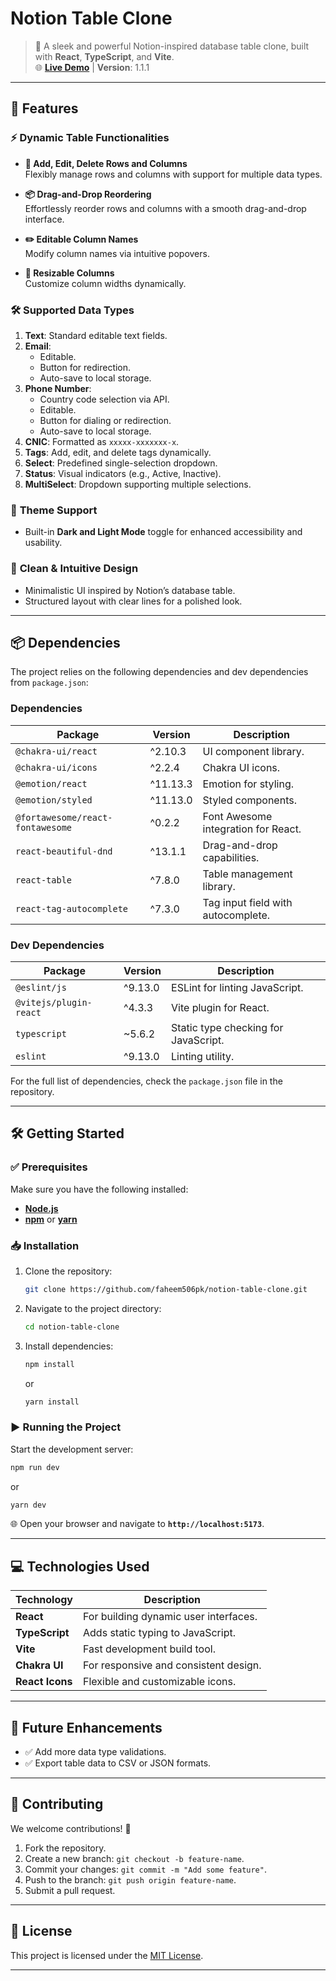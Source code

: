 # **Notion Table Clone**  

> 🌟 A sleek and powerful Notion-inspired database table clone, built with **React**, **TypeScript**, and **Vite**.  
> 🌐 [**Live Demo**](https://notiontableclone.vercel.app/) | **Version**: 1.1.1  

---

## 🚀 **Features**  

### ⚡ **Dynamic Table Functionalities**  

- **📝 Add, Edit, Delete Rows and Columns**  
  Flexibly manage rows and columns with support for multiple data types.  

- **📦 Drag-and-Drop Reordering**  
  Effortlessly reorder rows and columns with a smooth drag-and-drop interface.  

- **✏️ Editable Column Names**  
  Modify column names via intuitive popovers.  

- **📏 Resizable Columns**  
  Customize column widths dynamically.  

### 🛠️ **Supported Data Types**  

1. **Text**: Standard editable text fields.  
2. **Email**:  
   - Editable.  
   - Button for redirection.  
   - Auto-save to local storage.  
3. **Phone Number**:  
   - Country code selection via API.  
   - Editable.  
   - Button for dialing or redirection.  
   - Auto-save to local storage.  
4. **CNIC**: Formatted as `xxxxx-xxxxxxx-x`.  
5. **Tags**: Add, edit, and delete tags dynamically.  
6. **Select**: Predefined single-selection dropdown.  
7. **Status**: Visual indicators (e.g., Active, Inactive).  
8. **MultiSelect**: Dropdown supporting multiple selections.  

### 🌙 **Theme Support**  

- Built-in **Dark and Light Mode** toggle for enhanced accessibility and usability.  

### 🎨 **Clean & Intuitive Design**  

- Minimalistic UI inspired by Notion’s database table.  
- Structured layout with clear lines for a polished look.  

---

## 📦 **Dependencies**  

The project relies on the following dependencies and dev dependencies from `package.json`:  

### **Dependencies**  
| Package                        | Version    | Description                                  |  
|--------------------------------|------------|----------------------------------------------|  
| `@chakra-ui/react`             | ^2.10.3    | UI component library.                        |  
| `@chakra-ui/icons`             | ^2.2.4     | Chakra UI icons.                             |  
| `@emotion/react`               | ^11.13.3   | Emotion for styling.                         |  
| `@emotion/styled`              | ^11.13.0   | Styled components.                           |  
| `@fortawesome/react-fontawesome` | ^0.2.2  | Font Awesome integration for React.          |  
| `react-beautiful-dnd`          | ^13.1.1    | Drag-and-drop capabilities.                  |  
| `react-table`                  | ^7.8.0     | Table management library.                    |  
| `react-tag-autocomplete`       | ^7.3.0     | Tag input field with autocomplete.           |  

### **Dev Dependencies**  
| Package                        | Version    | Description                                  |  
|--------------------------------|------------|----------------------------------------------|  
| `@eslint/js`                   | ^9.13.0    | ESLint for linting JavaScript.               |  
| `@vitejs/plugin-react`         | ^4.3.3     | Vite plugin for React.                       |  
| `typescript`                   | ~5.6.2     | Static type checking for JavaScript.         |  
| `eslint`                       | ^9.13.0    | Linting utility.                             |  

For the full list of dependencies, check the `package.json` file in the repository.  

---

## 🛠️ **Getting Started**  

### ✅ **Prerequisites**  

Make sure you have the following installed:  
- [**Node.js**](https://nodejs.org/)  
- [**npm**](https://www.npmjs.com/) or [**yarn**](https://yarnpkg.com/)  

### 📥 **Installation**  

1. Clone the repository:  
   ```bash  
   git clone https://github.com/faheem506pk/notion-table-clone.git  
   ```  

2. Navigate to the project directory:  
   ```bash  
   cd notion-table-clone  
   ```  

3. Install dependencies:  
   ```bash  
   npm install  
   ```  
   or  
   ```bash  
   yarn install  
   ```  

### ▶️ **Running the Project**  

Start the development server:  
```bash  
npm run dev  
```  
or  
```bash  
yarn dev  
```  

🌐 Open your browser and navigate to **`http://localhost:5173`**.  

---

## 💻 **Technologies Used**  

| Technology   | Description                           |  
|--------------|---------------------------------------|  
| **React**    | For building dynamic user interfaces. |  
| **TypeScript** | Adds static typing to JavaScript.   |  
| **Vite**     | Fast development build tool.          |  
| **Chakra UI** | For responsive and consistent design.|  
| **React Icons** | Flexible and customizable icons.   |  

---

## 🎯 **Future Enhancements**  

- ✅ Add more data type validations.  
- ✅ Export table data to CSV or JSON formats.  

---

## 🤝 **Contributing**  

We welcome contributions! 🎉  
1. Fork the repository.  
2. Create a new branch: `git checkout -b feature-name`.  
3. Commit your changes: `git commit -m "Add some feature"`.  
4. Push to the branch: `git push origin feature-name`.  
5. Submit a pull request.  

---

## 📜 **License**  

This project is licensed under the [MIT License](LICENSE).  

---